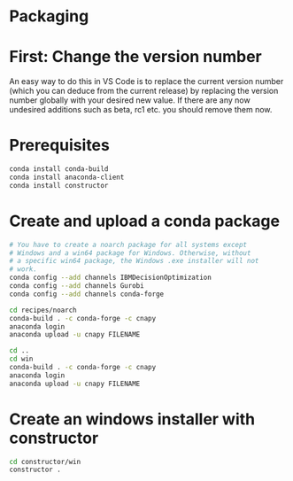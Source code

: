 # Packaging

# First: Change the version number

An easy way to do this in VS Code is to replace the current version number
(which you can deduce from the current release) by replacing the version
number globally with your desired new value. If there are any now undesired
additions such as beta, rc1 etc. you should remove them now.

# Prerequisites

```sh
conda install conda-build
conda install anaconda-client
conda install constructor
````

# Create and upload a conda package

```sh
# You have to create a noarch package for all systems except
# Windows and a win64 package for Windows. Otherwise, without
# a specific win64 package, the Windows .exe installer will not
# work.
conda config --add channels IBMDecisionOptimization
conda config --add channels Gurobi
conda config --add channels conda-forge

cd recipes/noarch
conda-build . -c conda-forge -c cnapy
anaconda login
anaconda upload -u cnapy FILENAME

cd ..
cd win
conda-build . -c conda-forge -c cnapy
anaconda login
anaconda upload -u cnapy FILENAME
```

# Create an windows installer with constructor

```sh
cd constructor/win
constructor .
```
